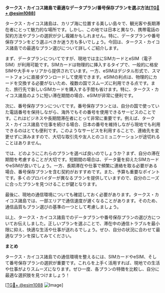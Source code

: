 **タークス・カイコス諸島で最適なデータプラン/番号保存プランを選ぶ方法[[TG💪+ @esim1088](https://t.me/s/esim1088)]**

タークス・カイコス諸島は、カリブ海に位置する美しい島々で、観光客や長期滞在者にとって魅力的な場所です。しかし、この地では日本と異なり、携帯電話の契約方法やプランの選択が少し複雑かもしれません。特に、データプランや番号保存プランをどう選ぶべきか迷う方も多いでしょう。今回は、タークス・カイコス諸島での最適なプラン選びについて詳しくご紹介します。

まず、データプランについてですが、現地では主にSIMカードとeSIM（電子SIM）が利用可能です。SIMカードは物理的に挿入するタイプで、一般的に格安SIMや大手キャリアから提供されています。一方、eSIMはデジタル形式で、スマートフォンに直接ダウンロードして使用できます。eSIMの利点は、物理的にカードを交換する必要がないため、複数の国でスムーズに利用できる点です。また、旅行先で新しいSIMカードを購入する手間も省けます。特に、タークス・カイコス諸島のように短い滞在期間の場合、eSIMが非常に便利です。

次に、番号保存プランについてです。番号保存プランとは、自分の国で使っていた電話番号を保持しながら、海外でもその番号を使用できるサービスのことです。これはビジネスや長期間滞在者にとって非常に重要です。例えば、タークス・カイコス諸島で仕事を続ける場合、日本の番号を維持しながら現地でも利用できるのはとても便利です。このようなサービスを利用することで、連絡先を変更せずに済みますので、大切な取引先や友人とのコミュニケーションが途切れることはありません。

では、どのようにこれらのプランを選べば良いのでしょうか？まず、自分の滞在期間を考慮することが大切です。短期間の場合は、データ量を抑えたSIMカードやeSIMが良いでしょう。一方、長期滞在や仕事で頻繁に連絡を取る必要がある場合、番号保存プランを含む契約がおすすめです。また、予算も重要なポイントです。多くのプロバイダーが異なるプランを提供していますので、自分のニーズに合ったプランを見つけることが鍵となります。

最後に、現地の通信環境についても確認しておく必要があります。タークス・カイコス諸島では、一部エリアで通信速度が遅くなることがあります。そのため、通信品質もプラン選びの基準の一つとして考慮しましょう。

以上、タークス・カイコス諸島でのデータプランや番号保存プランの選び方についてお伝えしました。正しいプランを選ぶことで、滞在中の通信トラブルを最小限に抑え、快適な生活や仕事が送れるでしょう。ぜひ、自分の状況に合わせて最適なプランを探してみてください。

**まとめ**

タークス・カイコス諸島での通信環境を整えるには、SIMカードやeSIM、そして番号保存プランの選択が重要です。これらを上手く活用すれば、現地での生活や仕事がよりスムーズになります。ぜひ一度、各プランの特徴を比較し、自分に最適な選択肢を見つけましょう！

[[TG💪+ @esim1088](https://t.me/s/esim1088) ![Image](https://i.postimg.cc/Y0z9fWf4/image.png)]